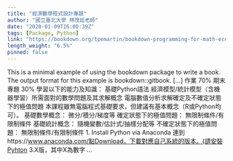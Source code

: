 ```yaml
---
title: "經濟數學程式設計專題"
author: "國立臺北大學 林茂廷老師"
date: "2020-01-09T16:00:39Z"
tags: [Package, Python]
link: "https://bookdown.org/tpemartin/bookdown-programming-for-math-economics/"
length_weight: "6.5%"
pinned: false
---
```


This is a minimal example of using the bookdown package to write a book. The output format for this example is bookdown::gitbook. [...] 作業 70% 期末專題 30% 學習以下的能力及知識：
基礎Python語法 經濟模型/統計模型（含機器學習）所需面對的數學問題及其求解概念 電腦數值分析求解確定及不確定狀態下的極值問題 本課程雖無電腦程式基礎要求，但建議有基本概念（R或Python均可）。 基礎數學概念：
微分/積分/梯度等 確定狀態下的極值問題：
無限制絛件/有限制條件 基礎統計概念：
隨機變數/估計式/抽樣分配等 不確定狀態下的極值問題：
無限制條件/有限制條件 1. Install Python via Anaconda
連到https://www.anaconda.com/點Download，下載對應自己系統的版本。(請安裝Pyhton 3.X版，其中X為數字  ...
